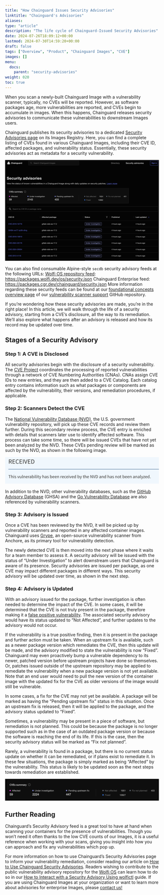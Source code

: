 ```yaml
---
title: "How Chainguard Issues Security Advisories"
linktitle: "Chainguard's Advisories"
aliases: 
type: "article"
description: "The life cycle of Chainguard-Issued Security Advisories"
date: 2024-07-26T18:09:12+00:00
lastmod: 2024-07-30T14:59:20+00:00
draft: false
tags: ["Overview", "Product", "Chainguard Images", "CVE"]
images: []
menu:
  docs:
    parent: "security-advisories"
weight: 020
toc: true
---
```


When you scan a newly-built Chainguard Image with a vulnerability scanner, typically, no CVEs will be reported. However, as software packages age, more vulnerabilities are reported, and CVEs begin to accumulate in images. When this happens, Chainguard releases security advisories to communicate these vulnerabilities to downstream Images users.

Chainguard publishes its security advisories to a dedicated [Security Advisories page](https://images.chainguard.dev/security/) on its Images Registry. Here, you can find a complete listing of CVEs found in various Chainguard Images, including their CVE ID, affected packages, and vulnerability status. Essentially, these security advisories act as metadata for a security vulnerability.

![Snapshot of the Chainguard Security Advisories Page](advisories-page.png)


You can also find consumable Alpine-style `secdb` security advisory feeds at the following URLs:
[Wolfi OS repository feed](https://github.com/wolfi-dev/os): https://packages.wolfi.dev/os/security.json
Chainguard Enterprise feed: https://packages.cgr.dev/chainguard/security.json 
More information regarding these security feeds can be found at our [foundational concepts overview page](https://github.com/chainguard-dev/vulnerability-scanner-support/blob/main/docs/foundational_concepts.md) of our [vulnerability scanner support](https://github.com/chainguard-dev/vulnerability-scanner-support/tree/main) GitHub repository.

If you’re wondering how these security advisories are made, you’re in the right place! In this article, we will walk through the life of a security advisory, starting from a CVE’s disclosure, all the way to its remediation. We’ll also explore what happens after an advisory is released and how its record may be updated over time.

## Stages of a Security Advisory


### Step 1: A CVE is Disclosed

All security advisories begin with the disclosure of a security vulnerability. The [CVE Project](https://www.cve.org/) coordinates the processing of reported vulnerabilities through a network of CVE Numbering Authorities (CNAs). CNAs assign CVE IDs to new entries, and they are then added to a CVE Catalog. Each catalog entry contains information such as what packages or components are affected by the vulnerability, their versions, and remediation procedures, if applicable. 


### Step 2: Scanners Detect the CVE

The [National Vulnerability Database (NVD)](https://nvd.nist.gov/), the U.S. government vulnerability repository, will pick up these CVE records and review them further. During this secondary review process, the CVE entry is enriched with details that scanners later use to identify affected software. This process can take some time, so there will be issued CVEs that have not yet been analyzed by the NVD. These CVEs pending review will be marked as such by the NVD, as shown in the following image.

![NVD notice stating a vulnerability has not yet been analyzed](nvd-analyze.png)

In addition to the NVD, other vulnerability databases, such as the [GitHub Advisory Database](https://github.com/advisories) (GHSA) and the [Go Vulnerability Database](https://vuln.go.dev/) are also referenced by vulnerability scanners.


### Step 3: Advisory is Issued

Once a CVE has been reviewed by the NVD, it will be picked up by vulnerability scanners and reported in any affected container images. Chainguard uses [Grype](https://github.com/anchore/grype), an open-source vulnerability scanner from Anchore, as its primary tool for vulnerability detection.

The newly detected CVE is then moved into the next phase where it waits for a team member to assess it. A security advisory will be issued with the status of “Under Investigation” to alert downstream users that Chainguard is aware of its presence. Security advisories are issued per package, as one CVE may impact different packages in different ways. This security advisory will be updated over time, as shown in the next step.


### Step 4: Advisory is Updated

With an advisory issued for the package, further investigation is often needed to determine the impact of the CVE. In some cases, it will be determined that the CVE is not truly present in the package, therefore making it a [false positive vulnerability](/chainguard/chainguard-images/recommended-practices/false-results/). The associated security advisory would have its status updated to “Not Affected”, and further updates to the advisory would not occur.

If the vulnerability is a true positive finding, then it is present in the package and further action must be taken. When an  upstream fix is available, such as a newer package version which remediates the CVE, then this update will be made, and the advisory modified to state the vulnerability is now “Fixed”. Chainguard may even proactively bump a vulnerable dependency to its newer, patched version before upstream projects have done so themselves. Or, patches issued outside of the upstream repository may be applied to remediate the vulnerability when a new package version is not yet available. Note that an end user would need to pull the new version of the container image with the updated fix for the CVE as older versions of the image would still be vulnerable. 

In some cases, a fix for the CVE may not yet be available. A package will be marked as having the “Pending upstream fix” status in this situation. Once an upstream fix is released, then it will be applied to the package, and the advisory status updated to “Fixed”.

Sometimes, a vulnerability may be present in a piece of software, but remediation is not planned. This could be because the package is no longer supported such as in the case of an outdated package version or because the software is reaching the end of its life. If this is the case, then the security advisory status will be marked as “Fix not planned”. 

Rarely, a vulnerability is found in a package, but there is no current status update on whether it can be remediated, or if plans exist to remediate it. In these few situations, the package is simply marked as being “Affected” by the vulnerability. This status is likely to be updated soon as the next steps towards remediation are established.

![Summary of the vulnerability status types listed on the Chainguard Security Advisories Page](cve-summary.png)

## Further Reading

Chainguard’s Security Advisory feed is a great tool to have at hand when scanning your containers for the presence of vulnerabilities. Though you won’t need it often thanks to the low CVE counts of our Images, it is a useful reference when working with your scans, giving you insight into how you can approach and fix any vulnerabilities which pop up.

For more information on how to use Chainguard’s Security Advisories page to inform your vulnerability remediation, consider reading our article on [How to Use Chainguard Security Advisories](
/chainguard/chainguard-images/working-with-images/security-advisories).
Readers wishing to contribute to the public vulnerability advisory repository for the [Wolfi OS](https://github.com/wolfi-dev/os) can learn how to do so in our [How to Interact with a Security Advisory Using wolfictl](/content/chainguard/chainguard-images/working-with-images/security-advisories/how-to-create/) guide. If you are using Chainguard Images at your organization or want to learn more about advisories for enterprise Images, please [contact us!](https://www.chainguard.dev/contact)
